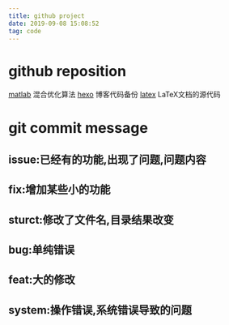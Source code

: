 ```yaml
---
title: github project
date: 2019-09-08 15:08:52
tag: code
---
```

# github reposition

[matlab](https://github.com/libin1987832/optim) 混合优化算法
[hexo](https://github.com/libin1987832/hexo) 博客代码备份
[latex](https://github.com/libin1987832/latex) LaTeX文档的源代码

# git commit message
## issue:已经有的功能,出现了问题,问题内容
## fix:增加某些小的功能
## sturct:修改了文件名,目录结果改变
## bug:单纯错误
## feat:大的修改
## system:操作错误,系统错误导致的问题